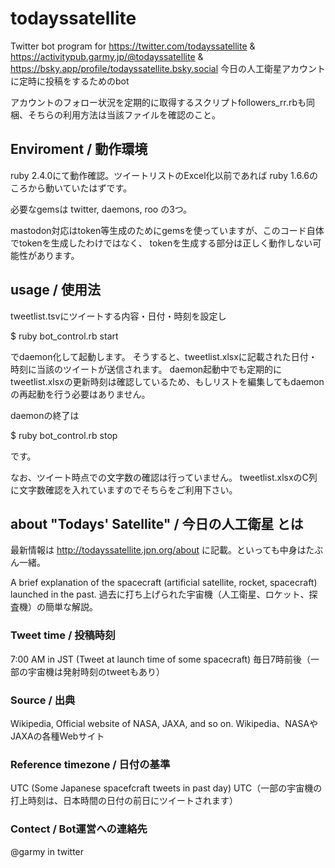 # todayssatellite

Twitter bot program for https://twitter.com/todayssatellite & https://activitypub.garmy.jp/@todayssatellite
 & https://bsky.app/profile/todayssatellite.bsky.social
今日の人工衛星アカウントに定時に投稿をするためのbot

アカウントのフォロー状況を定期的に取得するスクリプトfollowers_rr.rbも同梱、そちらの利用方法は当該ファイルを確認のこと。

## Enviroment / 動作環境

ruby 2.4.0にて動作確認。ツイートリストのExcel化以前であれば ruby 1.6.6のころから動いていたはずです。

必要なgemsは twitter, daemons, roo の3つ。

mastodon対応はtoken等生成のためにgemsを使っていますが、このコード自体でtokenを生成したわけではなく、
tokenを生成する部分は正しく動作しない可能性があります。

## usage / 使用法

tweetlist.tsvにツイートする内容・日付・時刻を設定し

$ ruby bot_control.rb start

でdaemon化して起動します。
そうすると、tweetlist.xlsxに記載された日付・時刻に当該のツイートが送信されます。
daemon起動中でも定期的にtweetlist.xlsxの更新時刻は確認しているため、もしリストを編集してもdaemonの再起動を行う必要はありません。

daemonの終了は

$ ruby bot_control.rb stop

です。

なお、ツイート時点での文字数の確認は行っていません。
tweetlist.xlsxのC列に文字数確認を入れていますのでそちらをご利用下さい。

## about "Todays' Satellite" / 今日の人工衛星 とは

最新情報は
http://todayssatellite.jpn.org/about
に記載。といっても中身はたぶん一緒。

A brief explanation of the spacecraft (artificial satellite, rocket, spacecraft) launched in the past.
過去に打ち上げられた宇宙機（人工衛星、ロケット、探査機）の簡単な解説。

### Tweet time / 投稿時刻

7:00 AM in JST (Tweet at launch time of some spacecraft)
毎日7時前後（一部の宇宙機は発射時刻のtweetもあり）

### Source / 出典

Wikipedia, Official website of NASA, JAXA, and so on.
Wikipedia、NASAやJAXAの各種Webサイト

### Reference timezone / 日付の基準

UTC (Some Japanese spacefcraft tweets in past day)
UTC（一部の宇宙機の打上時刻は、日本時間の日付の前日にツイートされます）

### Contect / Bot運営への連絡先

@garmy in twitter
